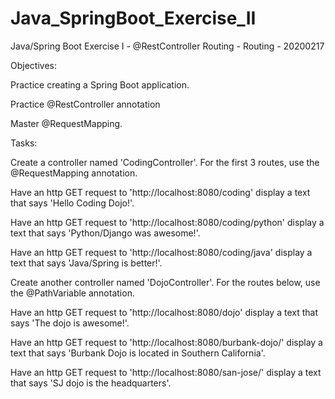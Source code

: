 # Java_SpringBoot_Exercise_II
Java/Spring Boot Exercise I - @RestController Routing - Routing - 20200217

Objectives:

Practice creating a Spring Boot application.

Practice @RestController annotation

Master @RequestMapping.

Tasks:

Create a controller named 'CodingController'. For the first 3 routes, use the @RequestMapping annotation.

Have an http GET request to 'http://localhost:8080/coding' display a text that says 'Hello Coding Dojo!'.

Have an http GET request to 'http://localhost:8080/coding/python' display a text that says 'Python/Django was awesome!'.

Have an http GET request to 'http://localhost:8080/coding/java' display a text that says 'Java/Spring is better!'.

Create another controller named 'DojoController'. For the routes below, use the @PathVariable annotation.

Have an http GET request to 'http://localhost:8080/dojo' display a text that says 'The dojo is awesome!'.

Have an http GET request to 'http://localhost:8080/burbank-dojo/' display a text that says 'Burbank Dojo is located in Southern California'.

Have an http GET request to 'http://localhost:8080/san-jose/' display a text that says 'SJ dojo is the headquarters'.
